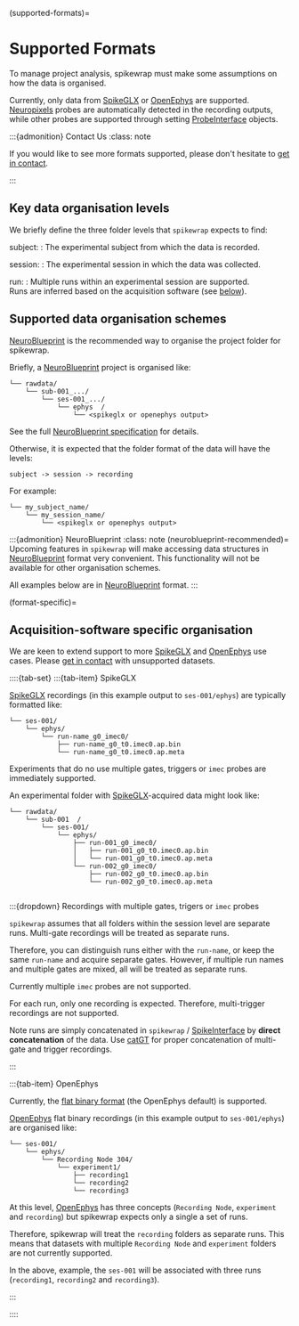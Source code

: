 (supported-formats)=
# Supported Formats

To manage project analysis, spikewrap must make some assumptions
on how the data is organised. 

Currently, only data from 
[SpikeGLX](https://billkarsh.github.io/SpikeGLX/) or 
[OpenEphys](https://open-ephys.org/) are supported. [Neuropixels](https://www.neuropixels.org/) probes 
are automatically detected in the recording outputs, while other probes are supported
through setting [ProbeInterface](https://probeinterface.readthedocs.io/en/main/) objects.

:::{admonition} Contact Us
:class: note

If you would like to see more formats supported, please don't hesitate to [get in contact](community).

:::

## Key data organisation levels

We briefly define the three folder levels that ``spikewrap`` expects to find:

subject:
: The experimental subject from which the data is recorded.

session:
: The experimental session in which the data was collected.

run:
: Multiple runs within an experimental session are supported. \
Runs are inferred based on the acquisition software (see [below](format-specific)).

## Supported data organisation schemes

[NeuroBlueprint](https://neuroblueprint.neuroinformatics.dev/latest/index.html)
is the recommended way to organise the project folder for spikewrap.

Briefly, a 
[NeuroBlueprint](https://neuroblueprint.neuroinformatics.dev/latest/index.html)
project is organised like:

```
└── rawdata/
    └── sub-001_.../
        └── ses-001_.../
            └── ephys  /
                └── <spikeglx or openephys output>
```
See the full 
[NeuroBlueprint specification](https://neuroblueprint.neuroinformatics.dev/latest/specification.html) 
for details. 

Otherwise, it is expected that the folder format of the data will have the levels:

`subject -> session -> recording`

For example:

```
└── my_subject_name/
    └── my_session_name/
        └── <spikeglx or openephys output>
```

:::{admonition} NeuroBlueprint
:class: note
(neuroblueprint-recommended)=
Upcoming features in ``spikewrap`` will make accessing data structures in 
[NeuroBlueprint](https://neuroblueprint.neuroinformatics.dev/latest/index.html)
format very convenient. This functionality will not be available for other organisation schemes.

All examples below are in 
[NeuroBlueprint](https://neuroblueprint.neuroinformatics.dev/latest/index.html)
format.
:::

(format-specific)=

## Acquisition-software specific organisation

We are keen to extend support to more [SpikeGLX](https://billkarsh.github.io/SpikeGLX/) 
and [OpenEphys](https://open-ephys.org/) use cases. Please 
[get in contact](community) with unsupported datasets.

::::{tab-set}
:::{tab-item} SpikeGLX


[SpikeGLX](https://billkarsh.github.io/SpikeGLX/) 
recordings (in this example output to `ses-001/ephys`) are typically formatted like:

```
└── ses-001/
    └── ephys/
        └── run-name_g0_imec0/
            ├── run-name_g0_t0.imec0.ap.bin
            └── run-name_g0_t0.imec0.ap.meta
```

Experiments that do no use multiple gates, triggers or `imec`
probes are immediately supported.

An experimental folder with [SpikeGLX](https://billkarsh.github.io/SpikeGLX/)-acquired
data might look like:

```
└── rawdata/
    └── sub-001  /
        └── ses-001/
            └── ephys/
                ├── run-001_g0_imec0/
                │   ├── run-001_g0_t0.imec0.ap.bin
                │   └── run-001_g0_t0.imec0.ap.meta
                └── run-002_g0_imec0/
                    ├── run-002_g0_t0.imec0.ap.bin
                    └── run-002_g0_t0.imec0.ap.meta
        
```

:::{dropdown} Recordings with multiple gates, trigers or `imec` probes

``spikewrap`` assumes that all folders within the session level
are separate runs. Multi-gate recordings will be treated
as separate runs. 

Therefore, you can distinguish runs either with the `run-name`, or 
keep the same `run-name` and acquire separate gates. However, if multiple
run names and multiple gates are mixed, all will be treated as separate runs.

Currently multiple `imec` probes are not supported.

For each run, only one recording is expected. Therefore, multi-trigger
recordings are not supported. 

Note runs are simply concatenated in ``spikewrap`` / [SpikeInterface](https://spikeinterface.readthedocs.io/en/stable/)
by **direct concatenation** of the data.
Use [catGT](https://billkarsh.github.io/SpikeGLX/help/dmx_vs_gbl/dmx_vs_gbl) for proper concatenation of multi-gate and trigger recordings.

:::

:::{tab-item} OpenEphys

Currently, the [flat binary format](https://open-ephys.github.io/gui-docs/User-Manual/Recording-data/Binary-format.html)
(the OpenEphys default) is supported.

[OpenEphys](https://open-ephys.org/) flat binary recordings
(in this example output to `ses-001/ephys`)
are organised like: 

```
└── ses-001/
    └── ephys/
        └── Recording Node 304/
            └── experiment1/
                ├── recording1
                └── recording2
                └── recording3
```

At this level, [OpenEphys](https://open-ephys.org/) has three concepts (`Recording Node`, `experiment` and `recording`)
but spikewrap expects only a single a set of runs.

Therefore, spikewrap will treat the `recording` folders as separate runs. 
This means that datasets with multiple `Recording Node` and `experiment` folders are not currently supported.

In the above, example, the `ses-001` will be associated with three runs (`recording1`, `recording2` and `recording3`).

:::

::::
